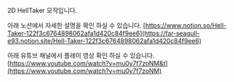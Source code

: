 2D HellTaker 모작입니다.

아래 노션에서 자세한 설명을 확인 하실 수 있습니다.
[https://www.notion.so/Hell-Taker-122f3c6764898062afa1d420c84f9ee6](https://far-seagull-e93.notion.site/Hell-Taker-122f3c6764898062afa1d420c84f9ee6)

아래 유튜브 채널에서 플레이 영상 확인 하실 수 있습니다.
[https://www.youtube.com/watch?v=mu0y7f7zoNM&t](https://www.youtube.com/watch?v=mu0y7f7zoNM)
